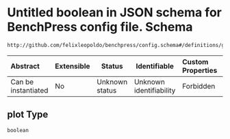 # Untitled boolean in JSON schema for BenchPress config file. Schema

```txt
http://github.com/felixleopoldo/benchpress/config.schema#/definitions/gobnilp/properties/plot
```




| Abstract            | Extensible | Status         | Identifiable            | Custom Properties | Additional Properties | Access Restrictions | Defined In                                                               |
| :------------------ | ---------- | -------------- | ----------------------- | :---------------- | --------------------- | ------------------- | ------------------------------------------------------------------------ |
| Can be instantiated | No         | Unknown status | Unknown identifiability | Forbidden         | Allowed               | none                | [config.schema.json\*](../out/config.schema.json "open original schema") |

## plot Type

`boolean`

